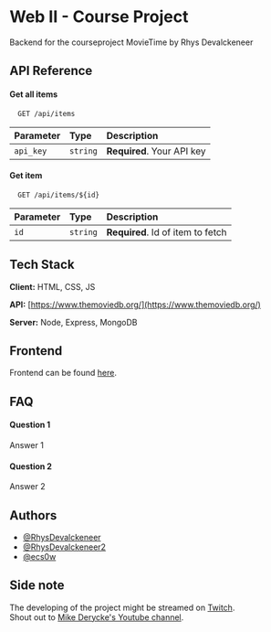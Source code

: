 # Web II - Course Project
Backend for the courseproject MovieTime by Rhys Devalckeneer

## API Reference

#### Get all items

```http
  GET /api/items
```

| Parameter | Type     | Description                |
| :-------- | :------- | :------------------------- |
| `api_key` | `string` | **Required**. Your API key |

#### Get item

```http
  GET /api/items/${id}
```

| Parameter | Type     | Description                       |
| :-------- | :------- | :-------------------------------- |
| `id`      | `string` | **Required**. Id of item to fetch |


## Tech Stack

**Client:** HTML, CSS, JS

**API:** [https://www.themoviedb.org/](https://www.themoviedb.org/)

**Server:** Node, Express, MongoDB  

## Frontend
Frontend can be found [here]().  

## FAQ

#### Question 1

Answer 1

#### Question 2

Answer 2


## Authors

- [@RhysDevalckeneer](https://github.com/RhysDevalckeneer)
- [@RhysDevalckeneer2](https://github.com/RhysDevalckeneer2)
- [@ecs0w](https://github.com/Ecsowdus)

## Side note
The developing of the project might be streamed on [Twitch](https://www.twitch.tv/ecs0w).   
Shout out to [Mike Derycke's Youtube channel](https://www.youtube.com/c/MikeDerycke/videos).